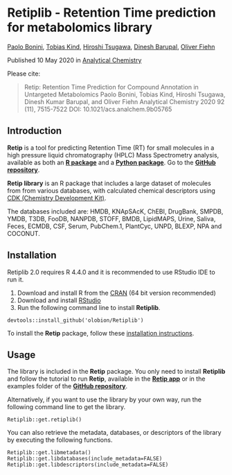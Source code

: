 # Retiplib - Retention Time prediction for metabolomics library

[Paolo Bonini](https://www.researchgate.net/profile/Paolo-Bonini-2), [Tobias Kind](https://fiehnlab.ucdavis.edu/staff/kind), [Hiroshi Tsugawa](https://www.researchgate.net/profile/Hiroshi-Tsugawa), [Dinesh Barupal](https://fiehnlab.ucdavis.edu/component/contact/contact/11-members/14-wcmc/30), [Oliver Fiehn](https://fiehnlab.ucdavis.edu/staff/fiehn)

Published 10 May 2020 in [Analytical Chemistry](https://pubs.acs.org/doi/10.1021/acs.analchem.9b05765)

Please cite:

> Retip: Retention Time Prediction for Compound Annotation in Untargeted Metabolomics Paolo Bonini, Tobias Kind, Hiroshi Tsugawa, Dinesh Kumar Barupal, and Oliver Fiehn Analytical Chemistry 2020 92 (11), 7515-7522 DOI: 10.1021/acs.analchem.9b05765

## Introduction

**Retip** is a tool for predicting Retention Time (RT) for small molecules in a high pressure liquid chromatography (HPLC) Mass Spectrometry analysis, available as both an [**R package**](https://github.com/olobion/Retip/tree/master) and a [**Python package**](https://github.com/oloBion/pyRetip/tree/master). Go to the [**GitHub repository**](https://github.com/olobion/Retip/tree/master). 

**Retip library** is an R package that includes a large dataset of molecules from  from various databases, with calculated chemical descriptors using [CDK (Chemistry Development Kit)](https://cdk.github.io/).

The databases included are: HMDB, KNApSAcK, ChEBI, DrugBank, SMPDB, YMDB, T3DB, FooDB, NANPDB, STOFF, BMDB, LipidMAPS, Urine, Saliva, Feces, ECMDB, CSF, Serum, PubChem.1, PlantCyc, UNPD, BLEXP, NPA and COCONUT.

## Installation

Retiplib 2.0 requires R 4.4.0 and it is recommended to use RStudio IDE to run it.

1.  Download and install R from the [CRAN](https://cran.r-project.org/) (64 bit version recommended)
2.  Download and install [RStudio](https://posit.co/download/rstudio-desktop/#download)
3.  Run the following command line to install **Retiplib**.

```{r}
devtools::install_github('olobion/Retiplib')
```

To install the **Retip** package, follow these [installation instructions](https://github.com/olobion/Retip/tree/master).

## Usage

The library is included in the **Retip** package. You only need to install **Retiplib** and follow the tutorial to run **Retip**, available in the [**Retip app**](https://www.retip.app/) or in the examples folder of the [**GitHub repository**](https://github.com/olobion/Retip/tree/master).

Alternatively, if you want to use the library by your own way, run the following command line to get the library.

```{r}
Retiplib::get.retiplib()
```

You can also retrieve the metadata, databases, or descriptors of the library by executing the following functions.

```{r}
Retiplib::get.libmetadata()
Retiplib::get.libdatabases(include_metadata=FALSE)
Retiplib::get.libdescriptors(include_metadata=FALSE)
```
